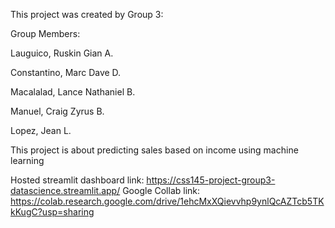 This project was created by Group 3:

Group Members:

Lauguico, Ruskin Gian A.

Constantino, Marc Dave D.

Macalalad, Lance Nathaniel B.

Manuel, Craig Zyrus B.

Lopez, Jean L.

This project is about predicting sales based on income using machine learning


Hosted streamlit dashboard link: https://css145-project-group3-datascience.streamlit.app/
Google Collab link: https://colab.research.google.com/drive/1ehcMxXQievvhp9ynlQcAZTcb5TKkKugC?usp=sharing
